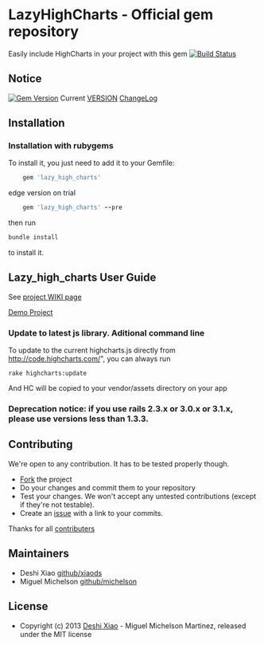 # LazyHighCharts - Official gem repository

Easily include HighCharts in your project with this gem
[![Build Status](https://secure.travis-ci.org/michelson/lazy_high_charts.png)](http://travis-ci.org/michelson/lazy_high_charts)

## Notice
[![Gem
Version](https://badge.fury.io/rb/lazy_high_charts.png)](http://badge.fury.io/rb/lazy_high_charts)
Current
[VERSION](https://github.com/michelson/lazy_high_charts/blob/master/GEM_VERSION)
[ChangeLog](https://github.com/michelson/lazy_high_charts/blob/master/CHANGELOG.md)

## Installation

### Installation with rubygems

To install it, you just need to add it to your Gemfile:

```ruby
    gem 'lazy_high_charts'
```
edge version on trial
```ruby
    gem 'lazy_high_charts' --pre
```

then run

```bash
bundle install
```

to install it.

##  Lazy_high_charts User Guide

See [project WIKI page](https://github.com/michelson/lazy_high_charts/wiki)

[Demo Project](https://github.com/xiaods/highcharts-bootstrap)


### Update to latest js library. Aditional command line

  To update to the current highcharts.js directly from http://code.highcharts.com/",  you can always run 

    rake highcharts:update

  And HC will be copied to your vendor/assets directory on your app

### Deprecation notice: if you use rails 2.3.x or 3.0.x or 3.1.x, please use versions less than 1.3.3.

## Contributing

We're open to any contribution. It has to be tested properly though.

* [Fork](http://help.github.com/forking/) the project
* Do your changes and commit them to your repository
* Test your changes. We won't accept any untested contributions (except if they're not testable).
* Create an [issue](https://github.com/michelson/lazy_high_charts/issues) with a link to your commits.

Thanks for all [contributers](https://github.com/michelson/lazy_high_charts/contributors)

## Maintainers
* Deshi Xiao [github/xiaods](https://github.com/xiaods)
* Miguel Michelson [github/michelson](https://github.com/michelson)

## License
* Copyright (c) 2013 [Deshi Xiao](http://xiaods.mit-license.org) - Miguel Michelson Martinez, released under the MIT license
